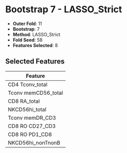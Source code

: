 # Bootstrap 7 - LASSO_Strict

- **Outer Fold**: 11
- **Bootstrap**: 7
- **Method**: LASSO_Strict
- **Fold Seed**: 58
- **Features Selected**: 8

## Selected Features

| Feature |
|---------|
| CD4 Tconv_total |
| Tconv memCD56_total |
| CD8 RA_total |
| NKCD56hi_total |
| Tconv memDR_CD3 |
| CD8 RO CD27_CD3 |
| CD8 RO PD1_CD8 |
| NKCD56hi_nonTnonB |
